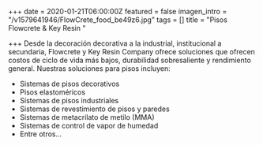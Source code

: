+++
date = 2020-01-21T06:00:00Z
featured = false
imagen_intro = "/v1579641946/FlowCrete_food_be49z6.jpg"
tags = []
title = "Pisos Flowcrete & Key Resin "

+++
Desde la decoración decorativa a la industrial, institucional a secundaria, Flowcrete y Key Resin Company ofrece soluciones que ofrecen costos de ciclo de vida más bajos, durabilidad sobresaliente y rendimiento general. Nuestras soluciones para pisos incluyen:

* Sistemas de pisos decorativos 
* Pisos elastoméricos 
* Sistemas de pisos industriales 
* Sistemas de revestimiento de pisos y paredes 
* Sistemas de metacrilato de metilo (MMA) 
* Sistemas de control de vapor de humedad
* Entre otros...